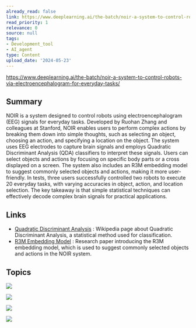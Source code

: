 ```yaml
---
already_read: false
link: https://www.deeplearning.ai/the-batch/noir-a-system-to-control-robots-via-electroencephalogram-for-everyday-tasks/
read_priority: 1
relevance: 0
source: null
tags:
- Development_tool
- AI_agent
type: Content
upload_date: '2024-05-23'
---
```


https://www.deeplearning.ai/the-batch/noir-a-system-to-control-robots-via-electroencephalogram-for-everyday-tasks/
## Summary

NOIR is a system designed to control robots using electroencephalogram (EEG) signals for everyday tasks. Developed by Ruohan Zhang and colleagues at Stanford, NOIR enables users to perform complex actions by breaking them down into simple thoughts, such as selecting an object, choosing an action, and specifying a location on the object. The system uses EEG electrodes to capture brain signals and employs Quadratic Discriminant Analysis (QDA) classifiers to interpret these signals. Users can select objects and actions by focusing on specific body parts or a cross displayed on a screen. The system also includes an R3M embedding model to suggest commonly selected objects and actions, making it more user-friendly. In tests, three users successfully controlled two robots to execute 20 everyday tasks, with varying accuracies in object, action, and location selection. The key takeaway is that simple statistical techniques can effectively decode complex brain signals for practical applications.
## Links

- [Quadratic Discriminant Analysis](https://en.wikipedia.org/wiki/Quadratic_classifier) : Wikipedia page about Quadratic Discriminant Analysis, a statistical method used for classification.
- [R3M Embedding Model](https://arxiv.org/abs/2203.12601) : Research paper introducing the R3M embedding model, which is used to suggest commonly selected objects and actions in the NOIR system.

## Topics

![](topics/Concept/Neural%20Signal%20Operated%20Intelligent%20Robots%20NOIR)

![](topics/Model/OWL%20ViT)

![](topics/Model/R3M)

![](topics/Model/Quadratic%20Discriminant%20Analysis%20QDA)